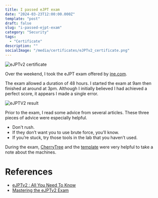 ```yaml
---
title: I passed eJPT exam
date: "2024-03-23T12:00:00.000Z"
template: "post"
draft: false
slug: "i-passed-ejpt-exam"
category: "Security"
tags:
  - "Certificate"
description: ""
socialImage: "/media/certificates/eJPTv2_certificate.png"
---
```


![eJPTv2 certificate](/media/certificates/eJPTv2_certificate2.png)

Over the weekend, I took the eJPT exam offered by [ine.com](https://security.ine.com/certifications/ejpt-certification/).

The exam allowed a duration of 48 hours. I started the exam at 9am then finished at around at 3pm.
Although I initially believed I had achieved a perfect score, it appears I made a single error.

![eJPTV2 result](/media/certificates/eJPTv2_result.png)

Prior to the exam, I read some advice from several articles.
These three pieces of advice were especially helpful.
- Don't rush.
- If they don’t want you to use brute force, you’ll know.
- If you’re stuck, try those tools in the lab that you haven’t used.

During the exam, [CherryTree](https://www.giuspen.net/cherrytree/) and the [template](https://411hall.github.io/OSCP-Preparation/) were very helpful to take a note about the machines.

# References
- [eJPTv2 : All You Need To Know](https://olivierkonate.medium.com/ejptv2-all-you-need-to-know-60c3d54ac48f)
- [Mastering the eJPTv2 Exam](https://infosecwriteups.com/mastering-the-ejptv2-exam-ec38daec16bc)